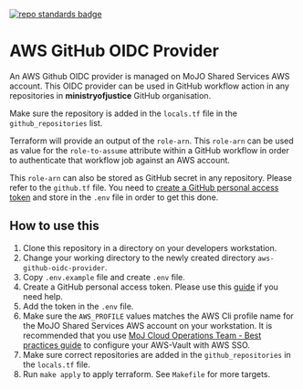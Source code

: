 [![repo standards badge](https://img.shields.io/badge/dynamic/json?color=blue&style=flat&logo=github&labelColor=32393F&label=MoJ%20Compliant&query=%24.result&url=https%3A%2F%2Foperations-engineering-reports.cloud-platform.service.justice.gov.uk%2Fapi%2Fv1%2Fcompliant_public_repositories%2Fmojo-aws-github-oidc-provider)](https://operations-engineering-reports.cloud-platform.service.justice.gov.uk/public-github-repositories.html#mojo-aws-github-oidc-provider "Link to report")

# AWS GitHub OIDC Provider

An AWS Github OIDC provider is managed on MoJO Shared Services AWS account. This OIDC provider can be used in GitHub workflow action in any repositories in **ministryofjustice** GitHub organisation.

Make sure the repository is added in the `locals.tf` file in the `github_repositories` list.

Terraform will provide an output of the `role-arn`. This `role-arn` can be used as value for the `role-to-assume` attribute within a GitHub workflow in order to authenticate that workflow job against an AWS account.

This `role-arn` can also be stored as GitHub secret in any repository. Please refer to the `github.tf` file. You need to [create a GitHub personal access token](https://docs.github.com/en/authentication/keeping-your-account-and-data-secure/creating-a-personal-access-token) and store in the `.env` file in order to get this done.

## How to use this

1. Clone this repository in a directory on your developers workstation.
1. Change your working directory to the newly created directory `aws-github-oidc-provider`.
1. Copy `.env.example` file and create `.env` file.
1. Create a GitHub personal access token. Please use this [guide](https://docs.github.com/en/authentication/keeping-your-account-and-data-secure/creating-a-personal-access-token) if you need help.
1. Add the token in the `.env` file.
1. Make sure the `AWS_PROFILE` values matches the AWS Cli profile name for the MoJO Shared Services AWS account on your workstation. It is recommended that you use [MoJ Cloud Operations Team - Best practices guide](https://ministryofjustice.github.io/cloud-operations/documentation/team-guide/best-practices/use-aws-sso.html#configure-aws-vault) to configure your AWS-Vault with AWS SSO.
1. Make sure correct repositories are added in the `github_repositories` in the `locals.tf` file.
1. Run `make apply` to apply terraform. See `Makefile` for more targets.
